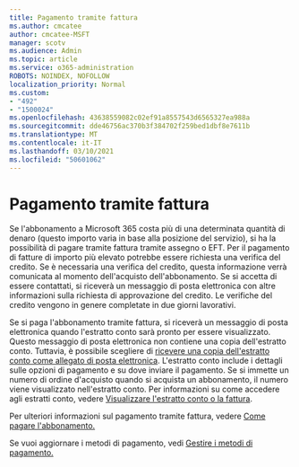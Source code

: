 ```yaml
---
title: Pagamento tramite fattura
ms.author: cmcatee
author: cmcatee-MSFT
manager: scotv
ms.audience: Admin
ms.topic: article
ms.service: o365-administration
ROBOTS: NOINDEX, NOFOLLOW
localization_priority: Normal
ms.custom:
- "492"
- "1500024"
ms.openlocfilehash: 43638559082c02ef91a8557543d6565327ea988a
ms.sourcegitcommit: dde46756ac370b3f384702f259bed1dbf8e7611b
ms.translationtype: MT
ms.contentlocale: it-IT
ms.lasthandoff: 03/10/2021
ms.locfileid: "50601062"
---
```

# <a name="pay-by-invoice"></a>Pagamento tramite fattura

Se l'abbonamento a Microsoft 365 costa più di una determinata quantità di denaro (questo importo varia in base alla posizione del servizio), si ha la possibilità di pagare tramite fattura tramite assegno o EFT. Per il pagamento di fatture di importo più elevato potrebbe essere richiesta una verifica del credito. Se è necessaria una verifica del credito, questa informazione verrà comunicata al momento dell'acquisto dell'abbonamento. Se si accetta di essere contattati, si riceverà un messaggio di posta elettronica con altre informazioni sulla richiesta di approvazione del credito. Le verifiche del credito vengono in genere completate in due giorni lavorativi.

Se si paga l'abbonamento tramite fattura, si riceverà un messaggio di posta elettronica quando l'estratto conto sarà pronto per essere visualizzato. Questo messaggio di posta elettronica non contiene una copia dell'estratto conto. Tuttavia, è possibile scegliere di [ricevere una copia dell'estratto conto come allegato di posta elettronica](https://docs.microsoft.com/microsoft-365/commerce/billing-and-payments/view-your-bill-or-invoice.md#receive-a-copy-of-your-billing-statement-in-email). L'estratto conto include i dettagli sulle opzioni di pagamento e su dove inviare il pagamento. Se si immette un numero di ordine d'acquisto quando si acquista un abbonamento, il numero viene visualizzato nell'estratto conto. Per informazioni su come accedere agli estratti conto, vedere [Visualizzare l'estratto conto o la fattura](https://docs.microsoft.com/microsoft-365/commerce/billing-and-payments/view-your-bill-or-invoice).

Per ulteriori informazioni sul pagamento tramite fattura, vedere [Come pagare l'abbonamento.](https://docs.microsoft.com/microsoft-365/commerce/billing-and-payments/pay-for-your-subscription)

Se vuoi aggiornare i metodi di pagamento, vedi [Gestire i metodi di pagamento.](https://docs.microsoft.com/microsoft-365/commerce/billing-and-payments/manage-payment-methods)